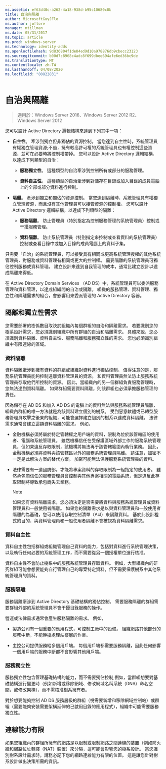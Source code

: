 ```yaml
---
ms.assetid: ef63d40c-a262-4a18-938d-b95c10680c0b
title: 自治與隔離
author: MicrosoftGuyJFlo
ms.author: joflore
manager: mtillman
ms.date: 05/31/2017
ms.topic: article
ms.prod: windows-server
ms.technology: identity-adds
ms.openlocfilehash: 9d836804f1de84ed9d10a978876db9cbecc23123
ms.sourcegitcommit: b00d7c8968c4adc8f699dbee694afe6ed36bc9de
ms.translationtype: MT
ms.contentlocale: zh-TW
ms.lasthandoff: 04/08/2020
ms.locfileid: "80822831"
---
```

# <a name="autonomy-vs-isolation"></a>自治與隔離

>適用於：Windows Server 2016、Windows Server 2012 R2、Windows Server 2012

您可以設計 Active Directory 邏輯結構來達到下列其中一項：  
  
-   **自主性**。 牽涉到獨立但非獨佔的資源控制。 當您達到自主性時，系統管理員有權獨立管理資源;不過，擁有較高許可權的系統管理員也有權控制這些資源，並可在必要時將控制權帶掉。 您可以設計 Active Directory 邏輯結構，以達成下列類型的自治：  
  
    -   **服務獨立性**。 這種類型的自治牽涉到控制所有或部分的服務管理。  
  
    -   **資料自主性**。 這種類型的自治牽涉到對儲存在目錄或加入目錄的成員電腦上的全部或部分資料進行控制。  
  
-   **隔離**。 牽涉到獨立和獨佔的資源控制。 當您達到隔離時，系統管理員有權獨立管理資源，而且沒有其他管理員可以接管資源的控制權。 您可以設計 Active Directory 邏輯結構，以達成下列類型的隔離：  
  
    -   **服務隔離**。 防止管理員（特別指定為控制服務管理的系統管理員）控制或干擾服務管理。  
  
    -   **資料隔離**。 防止系統管理員（特別指定來控制或查看資料的系統管理員）控制或查看目錄中或加入目錄的成員電腦上的資料子集。  
  
只需要「自治」的系統管理員，可以接受具有相同或更高系統管理授權的其他系統管理員，對服務或資料管理有相同或更大的控制權。 需要隔離的系統管理員可獨佔控制服務或資料管理。 建立設計來達到自我管理的成本，通常比建立設計以達成隔離來得低。  
  
在 Active Directory Domain Services （AD DS）中，系統管理員可以委派服務管理和資料管理，以達成組織間的自治或隔離。 組織的服務管理、資料管理、獨立性和隔離需求的組合，會影響用來委派管理的 Active Directory 容器。  
  
## <a name="isolation-and-autonomy-requirements"></a>隔離和獨立性需求  
您需要部署的樹係數目取決於組織內每個群組的自治和隔離需求。 若要識別您的樹系設計需求，您必須識別組織中所有群組的自治和隔離需求。 具體來說，您必須識別資料隔離、資料自主性、服務隔離和服務獨立性的需求。 您也必須識別組織中有限連線的區域。  
  
### <a name="data-isolation"></a>資料隔離  
資料隔離牽涉到擁有資料的群組或組織對資料進行獨佔控制。 值得注意的是，服務系統管理員能夠控制遠離資料管理員的資源。 和資料管理員無法防止服務系統管理員存取他們所控制的資源。 因此，當組織內的另一個群組負責服務管理時，您無法達到資料隔離。 如果群組需要資料隔離，則該群組也必須承擔服務管理的責任。  
  
因為儲存在 AD DS 和加入 AD DS 的電腦上的資料無法與服務系統管理員隔離，組織內群組的唯一方法就是為該資料建立個別的樹系。 受到惡意軟體或已轉型服務管理員攻擊之後果的組織，可能會選擇建立個別的樹系以達成資料隔離。 法律需求通常會建立這類資料隔離的需求。 例如，  
  
-   金融機構必須將屬於特定管轄權之用戶端的資料，限制為位於該管轄區的使用者、電腦和系統管理員。 雖然機構信任在受保護區域外部工作的服務系統管理員，但如果違反存取限制，該機構將無法再于該管轄範圍內執行業務。 因此，金融機構必須將資料與該管轄區以外的服務系統管理員隔離。 請注意，加密不一定是此解決方案的替代方案。 加密可能無法保護服務系統管理員的資料。  
  
-   法律需要有一道國防部，才能將專案資料的存取限制為一組指定的使用者。 雖然承包商信任的服務管理員會控制與其他專案相關的電腦系統，但是違反此存取限制將導致承包商失去業務。  
  
    > [!NOTE]  
    > 如果您有資料隔離需求，您必須決定是否需要將資料與服務系統管理員或資料管理員和一般使用者隔離。 如果您的隔離需求是以與資料管理員和一般使用者隔離的為基礎，您可以使用存取控制清單（Acl）來隔離資料。 基於此設計程式的目的，與資料管理員和一般使用者隔離不會被視為資料隔離需求。  
  
### <a name="data-autonomy"></a>資料自主性  
資料自主性包括群組或組織管理自己資料的能力，包括對資料進行系統管理決策，以及執行任何必要的系統管理工作，而不需要從另一個授權單位進行核准。  
  
資料自主性不會防止樹系中的服務系統管理員存取資料。 例如，大型組織內的研究群組可能會想要能夠自行管理自己的專案特定資料，但不需要保護樹系中其他系統管理員的資料。  
  
### <a name="service-isolation"></a>服務隔離  
服務隔離牽涉到 Active Directory 基礎結構的獨佔控制。 需要服務隔離的群組需要群組外部的系統管理員不會干擾目錄服務的操作。  
  
營運或法律需求通常會產生服務隔離的需求。 例如，  
  
-   製造公司有一個重要的應用程式，可控制工廠中的設備。 組織網路其他部分的服務中斷，不能幹擾處理站樓層的作業。  
  
-   主控公司提供服務給多個用戶端。 每個用戶端都需要服務隔離，因此任何影響一個用戶端的服務中斷都不會影響其他用戶端。  
  
### <a name="service-autonomy"></a>服務獨立性  
服務獨立性包含管理基礎結構的能力，而不需要獨佔控制;例如，當群組想要對基礎結構進行變更時（例如新增或移除網域、修改網域名稱系統（DNS）命名空間，或修改架構），而不需核准樹系擁有者。  
  
對於想要能夠控制 AD DS 服務層級的群組（視需要新增和移除網域控制站）或群組（需要能夠安裝需要架構延伸的已啟用目錄的應用程式），組織中可能需要服務獨立性。  
  
## <a name="limited-connectivity"></a>連線能力有限  
如果您組織內的群組所擁有的網路是以限制或限制網路之間連線的裝置（例如防火牆和網路位址轉譯（NAT）裝置）來分隔，這可能會影響您的樹系設計。 當您識別樹系設計需求時，請務必記下您的網路連線能力有限的位置。 這是讓您針對樹系設計做出決策所需的資訊。  
  


